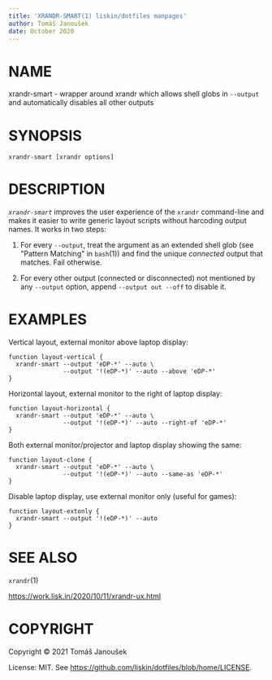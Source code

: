 ```yaml
---
title: 'XRANDR-SMART(1) liskin/dotfiles manpages'
author: Tomáš Janoušek
date: October 2020
---
```


# NAME

xrandr-smart - wrapper around xrandr which allows shell globs in `--output`
and automatically disables all other outputs

# SYNOPSIS

`xrandr-smart [xrandr options]`

# DESCRIPTION

*`xrandr-smart`* improves the user experience of the `xrandr` command-line and
makes it easier to write generic layout scripts without harcoding output
names. It works in two steps:

1. For every `--output`, treat the argument as an extended shell glob (see
   "Pattern Matching" in `bash`(1)) and find the unique _connected_ output
   that matches. Fail otherwise.

2. For every other output (connected or disconnected) not mentioned by any
   `--output` option, append `--output out --off` to disable it.

# EXAMPLES

Vertical layout, external monitor above laptop display:

    function layout-vertical {
      xrandr-smart --output 'eDP-*' --auto \
                   --output '!(eDP-*)' --auto --above 'eDP-*'
    }

Horizontal layout, external monitor to the right of laptop display:

    function layout-horizontal {
      xrandr-smart --output 'eDP-*' --auto \
                   --output '!(eDP-*)' --auto --right-of 'eDP-*'
    }

Both external monitor/projector and laptop display showing the same:

    function layout-clone {
      xrandr-smart --output 'eDP-*' --auto \
                   --output '!(eDP-*)' --auto --same-as 'eDP-*'
    }

Disable laptop display, use external monitor only (useful for games):

    function layout-extonly {
      xrandr-smart --output '!(eDP-*)' --auto
    }

# SEE ALSO

`xrandr`(1)

<https://work.lisk.in/2020/10/11/xrandr-ux.html>

# COPYRIGHT

Copyright © 2021 Tomáš Janoušek

License: MIT. See <https://github.com/liskin/dotfiles/blob/home/LICENSE>.
